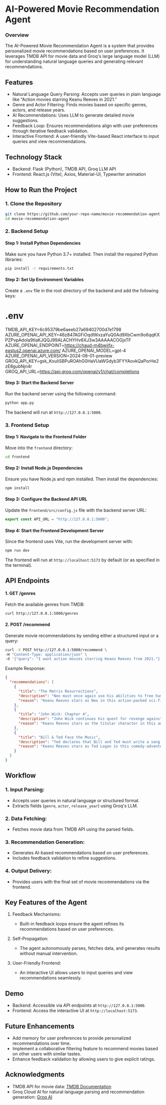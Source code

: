 # AI-Powered Movie Recommendation Agent

### Overview
The AI-Powered Movie Recommendation Agent is a system that provides personalized movie recommendations based on user preferences. It leverages TMDB API for movie data and Groq's large language model (LLM) for understanding natural language queries and generating relevant recommendations.


## Features
- Natural Language Query Parsing: Accepts user queries in plain language like “Action movies starring Keanu Reeves in 2021.”
- Genre and Actor Filtering: Finds movies based on specific genres, actors, and release years.
- AI Recommendations: Uses LLM to generate detailed movie suggestions.
- Feedback Loop: Ensures recommendations align with user preferences through iterative feedback validation.
- Interactive Frontend: A user-friendly Vite-based React interface to input queries and view recommendations.

## Technology Stack

- Backend: Flask (Python), TMDB API, Groq LLM API
- Frontend: React.js (Vite), Axios, Material-UI, Typewriter animation

## How to Run the Project

### 1. Clone the Repository
```bash
git clone https://github.com/your-repo-name/movie-recommendation-agent.git
cd movie-recommendation-agent
```

### 2. Backend Setup

#### Step 1: Install Python Dependencies
Make sure you have Python 3.7+ installed. Then install the required Python libraries:
```bash
pip install -r requirements.txt
```

#### Step 2: Set Up Environment Variables
Create a `.env` file in the root directory of the backend and add the following keys:
 # .env
TMDB_API_KEY=6c95379be6aeeb27a69402700d7e1798
AZURE_OPENAI_API_KEY=46z847AGFiOqdlWxzaYuQ0Ad9XbCwm9o6qqKXPZPvpAdoIa9tlaKJQQJ99ALACHYHv6XJ3w3AAAAACOGjxTF
AZURE_OPENAI_ENDPOINT=https://chaud-m4bwiifx-eastus2.openai.azure.com/
AZURE_OPENAI_MODEL=gpt-4
AZURE_OPENAI_API_VERSION=2024-08-01-preview
GROQ_API_KEY=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
GROQ_API_URL=https://api.groq.com/openai/v1/chat/completions

#### Step 3: Start the Backend Server
Run the backend server using the following command:
```bash
python app.py
```
The backend will run at `http://127.0.0.1:5000`.


### 3. Frontend Setup

#### Step 1: Navigate to the Frontend Folder
Move into the `frontend` directory:
```bash
cd frontend
```

#### Step 2: Install Node.js Dependencies
Ensure you have Node.js and npm installed. Then install the dependencies:
```bash
npm install
```

#### Step 3: Configure the Backend API URL
Update the `frontend/src/config.js` file with the backend server URL:
```javascript
export const API_URL = "http://127.0.0.1:5000";
```

#### Step 4: Start the Frontend Development Server
Since the frontend uses Vite, run the development server with:
```bash
npm run dev
```
The frontend will run at `http://localhost:5173` by default (or as specified in the terminal).


## API Endpoints

#### 1. GET /genres
Fetch the available genres from TMDB:
```bash
curl http://127.0.0.1:5000/genres
```

#### 2. POST /recommend
Generate movie recommendations by sending either a structured input or a query:
```bash
curl -X POST http://127.0.0.1:5000/recommend \
-H "Content-Type: application/json" \
-d '{"query": "I want action movies starring Keanu Reeves from 2021."}'
```

Example Response:
```json
{
  "recommendations": [
    {
      "title": "The Matrix Resurrections",
      "description": "Neo must once again use his abilities to free humanity from the Matrix.",
      "reason": "Keanu Reeves stars as Neo in this action-packed sci-fi sequel."
    },
    {
      "title": "John Wick: Chapter 4",
      "description": "John Wick continues his quest for revenge against the High Table.",
      "reason": "Keanu Reeves stars as the titular character in this adrenaline-fueled action film."
    },
    {
      "title": "Bill & Ted Face the Music",
      "description": "Ted declares that Bill and Ted must write a song to save the universe.",
      "reason": "Keanu Reeves stars as Ted Logan in this comedy-adventure sequel."
    }
  ]
}
```



## Workflow

### 1. Input Parsing:
- Accepts user queries in natural language or structured format.
- Extracts fields (`genre`, `actor`, `release_year`) using Groq's LLM.

### 2. Data Fetching:
- Fetches movie data from TMDB API using the parsed fields.

### 3. Recommendation Generation:
- Generates AI-based recommendations based on user preferences.
- Includes feedback validation to refine suggestions.

### 4. Output Delivery:
- Provides users with the final set of movie recommendations via the frontend.


## Key Features of the Agent

1. Feedback Mechanisms:
   - Built-in feedback loops ensure the agent refines its recommendations based on user preferences.

2. Self-Propagation:
   - The agent autonomously parses, fetches data, and generates results without manual intervention.

3. User-Friendly Frontend:
   - An interactive UI allows users to input queries and view recommendations seamlessly.



## Demo

- Backend: Accessible via API endpoints at `http://127.0.0.1:5000`.
- Frontend: Access the interactive UI at `http://localhost:5173`.


## Future Enhancements
- Add memory for user preferences to provide personalized recommendations over time.
- Implement a collaborative filtering feature to recommend movies based on other users with similar tastes.
- Enhance feedback validation by allowing users to give explicit ratings.

## Acknowledgments
- TMDB API for movie data: [TMDB Documentation](https://developers.themoviedb.org/3)
- Groq Cloud AI for natural language parsing and recommendation generation: [Groq AI](https://groq.com)

